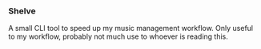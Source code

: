 ### Shelve

A small CLI tool to speed up my music management workflow. Only useful to my workflow, probably not much use to whoever is reading this.
